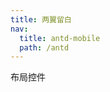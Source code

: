 ```yaml
---
title: 两翼留白
nav:
  title: antd-mobile
  path: /antd
---
```


布局控件


<code src="./demos/basic.tsx" />

<API/>
